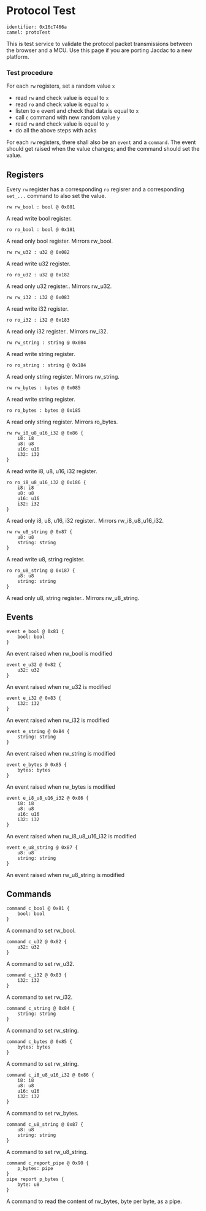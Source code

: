 # Protocol Test

    identifier: 0x16c7466a
    camel: protoTest

This is test service to validate the protocol packet transmissions between the browser and a MCU.
Use this page if you are porting Jacdac to a new platform.

### Test procedure

For each ``rw`` registers, set a random value ``x``
  * read ``rw`` and check value is equal to ``x``
  * read ``ro`` and check value is equal to ``x``
  * listen to ``e`` event and check that data is equal to ``x``
  * call ``c`` command with new random value ``y``
  * read ``rw`` and check value is equal to ``y``
  * do all the above steps with acks

For each ``rw`` registers, there shall also
be an ``event`` and a ``command``. The event
should get raised when the value changes;
and the command should set the value.
  
## Registers

Every ``rw`` register has a corresponding ``ro`` regisrer
and a corresponding ``set_...`` command to also set the value.

    rw rw_bool : bool @ 0x081

A read write bool register.

    ro ro_bool : bool @ 0x181

A read only bool register. Mirrors rw_bool.

    rw rw_u32 : u32 @ 0x082

A read write u32 register.

    ro ro_u32 : u32 @ 0x182

A read only u32 register.. Mirrors rw_u32.

    rw rw_i32 : i32 @ 0x083

A read write i32 register.

    ro ro_i32 : i32 @ 0x183

A read only i32 register.. Mirrors rw_i32.

    rw rw_string : string @ 0x084

A read write string register.

    ro ro_string : string @ 0x184

A read only string register. Mirrors rw_string.

    rw rw_bytes : bytes @ 0x085

A read write string register.

    ro ro_bytes : bytes @ 0x185

A read only string register. Mirrors ro_bytes.

    rw rw_i8_u8_u16_i32 @ 0x86 {
        i8: i8
        u8: u8
        u16: u16
        i32: i32
    }

A read write i8, u8, u16, i32 register.

    ro ro_i8_u8_u16_i32 @ 0x186 {
        i8: i8
        u8: u8
        u16: u16
        i32: i32
    }

A read only i8, u8, u16, i32 register.. Mirrors rw_i8_u8_u16_i32.

    rw rw_u8_string @ 0x87 {
        u8: u8
        string: string
    }

A read write u8, string register.

    ro ro_u8_string @ 0x187 {
        u8: u8
        string: string
    }

A read only u8, string register.. Mirrors rw_u8_string.

## Events

    event e_bool @ 0x81 { 
        bool: bool 
    }

An event raised when rw_bool is modified

    event e_u32 @ 0x82 { 
        u32: u32 
    }

An event raised when rw_u32 is modified

    event e_i32 @ 0x83 { 
        i32: i32 
    }

An event raised when rw_i32 is modified

    event e_string @ 0x84 { 
        string: string 
    }

An event raised when rw_string is modified

    event e_bytes @ 0x85 { 
        bytes: bytes 
    }

An event raised when rw_bytes is modified

    event e_i8_u8_u16_i32 @ 0x86 { 
        i8: i8
        u8: u8
        u16: u16
        i32: i32
    }

An event raised when rw_i8_u8_u16_i32 is modified

    event e_u8_string @ 0x87 { 
        u8: u8
        string: string
    }

An event raised when rw_u8_string is modified

## Commands

    command c_bool @ 0x81 {
        bool: bool
    }

A command to set rw_bool.

    command c_u32 @ 0x82 {
        u32: u32
    }

A command to set rw_u32.

    command c_i32 @ 0x83 {
        i32: i32
    }

A command to set rw_i32.

    command c_string @ 0x84 {
        string: string
    }

A command to set rw_string.

    command c_bytes @ 0x85 {
        bytes: bytes
    }

A command to set rw_string.

    command c_i8_u8_u16_i32 @ 0x86 {
        i8: i8
        u8: u8
        u16: u16
        i32: i32
    }

A command to set rw_bytes.

    command c_u8_string @ 0x87 {
        u8: u8
        string: string
    }

A command to set rw_u8_string.

    command c_report_pipe @ 0x90 {
        p_bytes: pipe
    }
    pipe report p_bytes {
        byte: u8
    }

A command to read the content of rw_bytes, byte per byte, as a pipe.